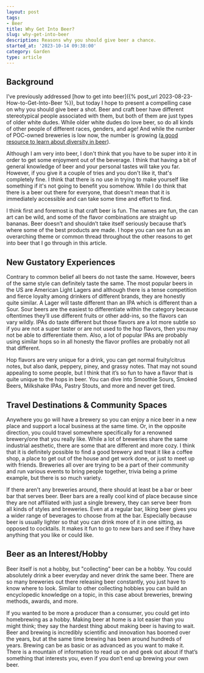 ```yaml
---
layout: post
tags:
- Beer
title: Why Get Into Beer?
slug: why-get-into-beer
description: Reasons why you should give beer a chance.
started_at: '2023-10-14 09:38:00'
category: Garden
type: article
---
```


## Background

I’ve previously addressed [how to get into beer]({% post_url 2023-08-23-How-to-Get-Into-Beer %}), but today I hope to present a compelling case on why you should give beer a shot. Beer and craft beer have different stereotypical people associated with them, but both of them are just types of older white dudes. While older white dudes do love beer, so do all kinds of other people of different races, genders, and age! And while the number of POC-owned breweries is low now, the number is growing ([a good resource to learn about diversity in beer](https://beerisforeveryone.com/)).

Although I am very into beer, I don't think that you have to be super into it in order to get some enjoyment out of the beverage. I think that having a bit of general knowledge of beer and your personal tastes will take you far. However, if you give it a couple of tries and you don't like it, that's completely fine. I think that there is no use in trying to make yourself like something if it's not going to benefit you somehow. While I do think that there is a beer out there for everyone, that doesn't mean that it is immediately accessible and can take some time and effort to find.

I think first and foremost is that craft beer is fun. The names are fun, the can art can be wild, and some of the flavor combinations are straight up bananas. Beer doesn’t and shouldn’t take itself seriously because that’s where some of the best products are made. I hope you can see fun as an overarching theme or common thread throughout the other reasons to get into beer that I go through in this article. 

## New Gustatory Experiences

Contrary to common belief all beers do not taste the same. However, beers of the same style can definitely taste the same. The most popular beers in the US are American Light Lagers and although there is a tense competition and fierce loyalty among drinkers of different brands, they are honestly quite similar. A Lager will taste different than an IPA which is different than a Sour. Sour beers are the easiest to differentiate within the category because oftentimes they’ll use different fruits or other add-ins, so the flavors can vary wildly. IPAs do taste different but those flavors are a lot more subtle so if you are not a super taster or are not used to the hop flavors, then you may not be able to differentiate them. Also, a lot of popular IPAs are probably using similar hops so in all honesty the flavor profiles are probably not all that different. 

Hop flavors are very unique for a drink, you can get normal fruity/citrus notes, but also dank, peppery, piney, and grassy notes. That may not sound appealing to some people, but I think that it’s so fun to have a flavor that is quite unique to the hops in beer. You can dive into Smoothie Sours, Smoked Beers, Milkshake IPAs, Pastry Stouts, and more and never get tired. 

## Travel Destinations & Community Spaces  

Anywhere you go will have a brewery so you can enjoy a nice beer in a new place and support a local business at the same time. Or, in the opposite direction, you could travel somewhere specifically for a renowned brewery/one that you really like. While a lot of breweries share the same industrial aesthetic, there are some that are different and more cozy. I think that it is definitely possible to find a good brewery and treat it like a coffee shop, a place to get out of the house and get work done, or just to meet up with friends. Breweries all over are trying to be a part of their community and run various events to bring people together, trivia being a prime example, but there is so much variety.

If there aren't any breweries around, there should at least be a bar or beer bar that serves beer. Beer bars are a really cool kind of place because since they are not affiliated with just a single brewery, they can serve beer from all kinds of styles and breweries. Even at a regular bar, liking beer gives you a wider range of beverages to choose from at the bar. Especially because beer is usually lighter so that you can drink more of it in one sitting, as opposed to cocktails. It makes it fun to go to new bars and see if they have anything that you like or could like.

## Beer as an Interest/Hobby

Beer itself is not a hobby, but "collecting" beer can be a hobby. You could absolutely drink a beer everyday and never drink the same beer. There are so many breweries out there releasing beer constantly, you just have to know where to look. Similar to other collecting hobbies you can build an encyclopedic knowledge on a topic, in this case about breweries, brewing methods, awards, and more. 

If you wanted to be more a producer than a consumer, you could get into homebrewing as a hobby. Making beer at home is a lot easier than you might think; they say the hardest thing about making beer is having to wait. Beer and brewing is incredibly scientific and innovation has boomed over the years, but at the same time brewing has been around hundreds of years. Brewing can be as basic or as advanced as you want to make it. There is a mountain of information to read up on and geek out about if that’s something that interests you, even if you don’t end up brewing your own beer.